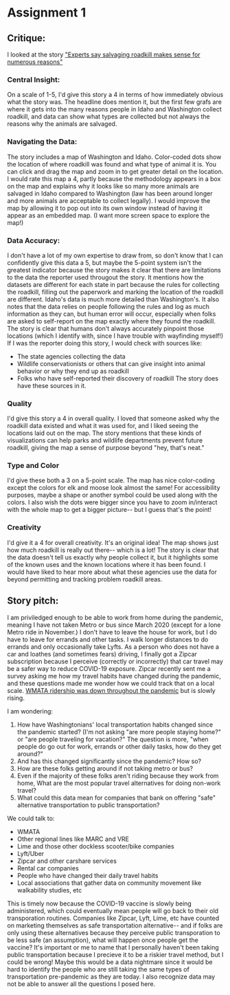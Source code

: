 # Assignment 1

## Critique:

I looked at the story ["Experts say salvaging roadkill makes sense for numerous reasons"](https://www.spokesman.com/stories/2018/jan/14/experts-say-salvaging-roadkill-makes-sense-for-num/) 

### Central Insight:

On a scale of 1-5, I'd give this story a 4 in terms of how immediately obvious what the story was. The headline does mention it, but the first few grafs are where it gets into the many reasons people in Idaho and Washington collect roadkill, and data can show what types are collected but not always the reasons why the animals are salvaged. 

### Navigating the Data:

The story includes a map of Washington and Idaho. Color-coded dots show the location of where roadkill was found and what type of animal it is. You can click and drag the map and zoom in to get greater detail on the location. I would rate this map a 4, partly because the methodology appears in a box on the map and explains why it looks like so many more animals are salvaged in Idaho compared to Washington (law has been around longer and more animals are acceptable to collect legally). I would improve the map by allowing it to pop out into its own window instead of having it appear as an embedded map. (I want more screen space to explore the map!)

### Data Accuracy:

I don't have a lot of my own expertise to draw from, so don't know that I can confidently give this data a 5, but maybe the 5-point system isn't the greatest indicator because the story makes it clear that there are limitations to the data the reporter used througout the story. It mentions how the datasets are different for each state in part because the rules for collecting the roadkill, filling out the paperwork and marking the location of the roadkill are different. Idaho's data is much more detailed than Washington's. It also notes that the data relies on people following the rules and log as much information as they can, but human error will occur, especially when folks are asked to self-report on the map exactly where they found the roadkill. The story is clear that humans don't always accurately pinpoint those locations (which I identify with, since I have trouble with wayfinding myself!)
If I was the reporter doing this story, I would check with sources like:
* The state agencies collecting the data
* Wildlife conservationists or others that can give insight into animal behavior or why they end up as roadkill
* Folks who have self-reported their discovery of roadkill
The story does have these sources in it. 

### Quality
I'd give this story a 4 in overall quality. I loved that someone asked why the roadkill data existed and what it was used for, and I liked seeing the locations laid out on the map. The story mentions that these kinds of visualizations can help parks and wildlife departments prevent future roadkill, giving the map a sense of purpose beyond "hey, that's neat."

### Type and Color
I'd give these both a 3 on a 5-point scale. The map has nice color-coding except the colors for elk and moose look almost the same! For accessibility purposes, maybe a shape or another symbol could be used along with the colors. I also wish the dots were bigger since you have to zoom in/interact with the whole map to get a bigger picture-- but I guess that's the point!

### Creativity
I'd give it a 4 for overall creativity. It's an original idea! The map shows just how much roadkill is really out there-- which is a lot! The story is clear that the data doesn't tell us exactly why people collect it, but it highlights some of the known uses and the known locations where it has been found. I would have liked to hear more about what these agencies use the data for beyond permitting and tracking problem roadkill areas.


## Story pitch:
I am priviledged enough to be able to work from home during the pandemic, meaning I have not taken Metro or bus since March 2020 (except for a lone Metro ride in November.) I don't have to leave the house for work, but I do have to leave for errands and other tasks. I walk longer distances to do errands and only occasionally take Lyfts. As a person who does not have a car and loathes (and sometimes fears) driving, I finally got a Zipcar subscription because I perceive (correctly or incorrectly) that car travel may be a safer way to reduce COVID-19 exposure. 
Zipcar recently sent me a survey asking me how my travel habits have changed during the pandemic, and these questions made me wonder how we could track that on a local scale. [WMATA ridership was down throughout the pandemic](https://www.washingtonpost.com/transportation/2020/12/03/metro-budget-cuts-faq/) but is slowly rising. 

I am wondering:
1. How have Washingtonians' local transportation habits changed since the pandemic started? (I'm not asking "are more people staying home?" or "are people traveling for vacation?" The question is more, "when people do go out for work, errands or other daily tasks, how do they get around?" 
1. And has this changed significantly since the pandemic? How so?
1. How are these folks getting around if not taking metro or bus? 
1. Even if the majority of these folks aren't riding because they work from home, What are the most popular travel alternatives for doing non-work travel?
1. What could this data mean for companies that bank on offering "safe" alternative transportation to public transportation?

We could talk to:
* WMATA
* Other regional lines like MARC and VRE
* Lime and those other dockless scooter/bike companies
* Lyft/Uber
* Zipcar and other carshare services
* Rental car companies
* People who have changed their daily travel habits 
* Local associations that gather data on community movement like walkability studies, etc

This is timely now because the COVID-19 vaccine is slowly being administered, which could eventually mean people will go back to their old transporation routines. Companies like Zipcar, Lyft, Lime, etc have counted on marketing themselves as safe transportation alternative-- and if folks are only using these alternatives because they perceive public transporation to be less safe (an assumption), what will happen once people get the vaccine? It's important or me to name that I personally haven't been taking public transportation because I precieve it to be a riskier travel method, but I could be wrong!
Maybe this would be a data nightmare since it would be hard to identify the people who are still taking the same types of transportation pre-pandemic as they are today. I also recognize data may not be able to answer all the questions I posed here. 
